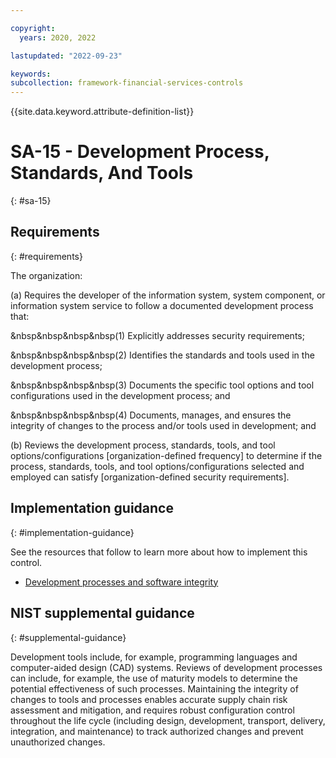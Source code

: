 ```yaml
---

copyright:
  years: 2020, 2022

lastupdated: "2022-09-23"

keywords: 
subcollection: framework-financial-services-controls
---
```


{{site.data.keyword.attribute-definition-list}}

# SA-15 - Development Process, Standards, And Tools
{: #sa-15}

## Requirements
{: #requirements}

The organization:

(a) Requires the developer of the information system, system component, or information system service to follow a documented development process that:

&nbsp&nbsp&nbsp&nbsp(1) Explicitly addresses security requirements;

&nbsp&nbsp&nbsp&nbsp(2) Identifies the standards and tools used in the development process;

&nbsp&nbsp&nbsp&nbsp(3) Documents the specific tool options and tool configurations used in the development process; and

&nbsp&nbsp&nbsp&nbsp(4) Documents, manages, and ensures the integrity of changes to the process and/or tools used in development; and

(b) Reviews the development process, standards, tools, and tool options/configurations [organization-defined frequency] to determine if the process, standards, tools, and tool options/configurations selected and employed can satisfy [organization-defined security requirements].

## Implementation guidance
{: #implementation-guidance}

See the resources that follow to learn more about how to implement this control.

- [Development processes and software integrity](/docs/framework-financial-services?topic=framework-financial-services-shared-development-processes)

## NIST supplemental guidance
{: #supplemental-guidance}

Development tools include, for example, programming languages and computer-aided design (CAD) systems. Reviews of development processes can include, for example, the use of maturity models to determine the potential effectiveness of such processes. Maintaining the integrity of changes to tools and processes enables accurate supply chain risk assessment and mitigation, and requires robust configuration control throughout the life cycle (including design, development, transport, delivery, integration, and maintenance) to track authorized changes and prevent unauthorized changes.

